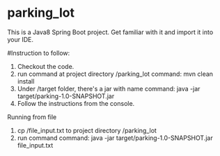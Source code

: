 # parking_lot

This is a Java8 Spring Boot project. Get familiar with it and import it into your IDE.

#Instruction to follow:
1. Checkout the code.
2. run command at project directory /parking_lot
      command: mvn clean install
3. Under /target folder, there's a jar with name
      command: java -jar target/parking-1.0-SNAPSHOT.jar
4. Follow the instructions from the console.


Running from file
1. cp /file_input.txt to project directory /parking_lot
2. run command
    command: java -jar target/parking-1.0-SNAPSHOT.jar file_input.txt
